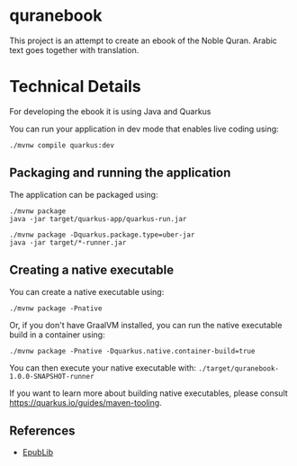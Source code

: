 # quranebook

This project is an attempt to create an ebook of the Noble Quran. Arabic text goes together with translation. 




# Technical Details
For developing the ebook it is using Java and Quarkus

You can run your application in dev mode that enables live coding using:
```shell script
./mvnw compile quarkus:dev
```

## Packaging and running the application

The application can be packaged using:
```shell script
./mvnw package
java -jar target/quarkus-app/quarkus-run.jar
```

```shell script
./mvnw package -Dquarkus.package.type=uber-jar
java -jar target/*-runner.jar
```

## Creating a native executable

You can create a native executable using: 
```shell script
./mvnw package -Pnative
```

Or, if you don't have GraalVM installed, you can run the native executable build in a container using: 
```shell script
./mvnw package -Pnative -Dquarkus.native.container-build=true
```

You can then execute your native executable with: `./target/quranebook-1.0.0-SNAPSHOT-runner`

If you want to learn more about building native executables, please consult https://quarkus.io/guides/maven-tooling.

## References
 - [EpubLib](https://github.com/psiegman/epublib)